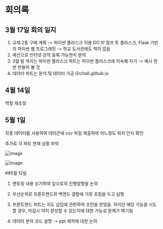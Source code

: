 # 회의록

## 3월 17일 회의 일지
1) 교재 2종 구매 계획 -> 파이썬 플라스크 이용
DO It!  점프 투 플라스크, Flask 기반의 파이썬 웹 프로그래밍  -> 학교 도서관에도 책이 없음
2) 예산으로 인터넷 강의 등록 가능한지 문의 
3) 3월 말 까지는 파이썬 플라스크 파트는 파이썬 플라스크에 익숙해 지기 -> 예시 한번 만들어 볼 것
4) 데이터 파트는 분석 및 데이터 가공 
 Grchall.github.io

## 4월 14일
역할 재조정

## 5월 1일 
최종 데이터를 사용하여 데이콘에 csv 파일 제출하여 어느정도 위치 인지 확인

추가로 각 파트 현재 상황 파악

![image](https://user-images.githubusercontent.com/101695209/166148878-135805e3-704c-4fec-9ada-f3b59ed4d2e3.png)


![image](https://user-images.githubusercontent.com/101695209/166148925-046723e4-4aad-4f7a-b74d-f38ce3e5a3b7.png)


##5월 12일
1. 멘토링 내용 상기하여 앞으로의 진행방향을 논의 

2. 우선순위로 프론트엔드와 백엔드 결합에 가장 초점을 두고 실행

3. 프론트엔드 파트는 지도 삽입에 관련하여 조언을 얻었음. 
하지만 해당 기능을 시도할 경우, 마감시 까지 완성할 수 있는지에 대한 가능성 문제가 제기됨

4. 데이터 분야 코드 설명 -> ppt 제작에 대한 논의



